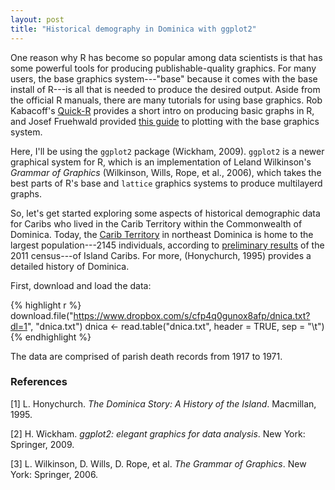 ```yaml
---
layout: post
title: "Historical demography in Dominica with ggplot2"
---
```




One reason why R has become so popular among data scientists is that has some powerful tools for producing publishable-quality graphics. For many users, the base graphics system---"base" because it comes with the base install of R---is all that is needed to produce the desired output. Aside from the official R manuals, there are many tutorials for using base graphics. Rob Kabacoff's [Quick-R](http://www.statmethods.net/graphs/index.html) provides a short intro on producing basic graphs in R, and Josef Fruehwald provided [this guide](http://jofrhwld.github.io/rstudy/week4.html#Base) to plotting with the base graphics system.

Here, I'll be using the `ggplot2` package (Wickham, 2009). `ggplot2` is a newer graphical system for R, which is an implementation of Leland Wilkinson's _Grammar of Graphics_ (Wilkinson, Wills, Rope, et al., 2006), which takes the best parts of R's base and `lattice` graphics systems to produce multilayerd graphs.

So, let's get started exploring some aspects of historical demographic data for Caribs who lived in the Carib Territory within the Commonwealth of Dominica. Today, the [Carib Territory](http://en.wikipedia.org/wiki/Carib_Territory) in northeast Dominica is home to the largest population---2145 individuals, according to [preliminary results](http://dominica.gov.dm/images/documents/2011_census_report.pdf) of the 2011 census---of Island Caribs. For more, (Honychurch, 1995) provides a detailed history of Dominica.

First, download and load the data:


{% highlight r %}
download.file("https://www.dropbox.com/s/cfp4q0gunox8afp/dnica.txt?dl=1", "dnica.txt")
dnica <- read.table("dnica.txt", header = TRUE, sep = "\t")
{% endhighlight %}

The data are comprised of parish death records from 1917 to 1971.



### References


[1] L. Honychurch. _The Dominica Story: A History of the Island_. Macmillan, 1995.

[2] H. Wickham. _ggplot2: elegant graphics for data analysis_. New York: Springer, 2009.

[3] L. Wilkinson, D. Wills, D. Rope, et al. _The Grammar of Graphics_. New York: Springer, 2006.
